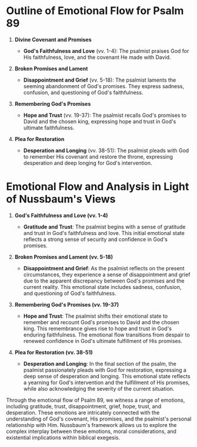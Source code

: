 # Outline of Emotional Flow for Psalm 89

1. **Divine Covenant and Promises**
    - **God's Faithfulness and Love** (vv. 1-4): The psalmist praises God for His faithfulness, love, and the covenant He made with David.

2. **Broken Promises and Lament**
    - **Disappointment and Grief** (vv. 5-18): The psalmist laments the seeming abandonment of God's promises. They express sadness, confusion, and questioning of God's faithfulness.

3. **Remembering God's Promises**
    - **Hope and Trust** (vv. 19-37): The psalmist recalls God's promises to David and the chosen king, expressing hope and trust in God's ultimate faithfulness.

4. **Plea for Restoration**
    - **Desperation and Longing** (vv. 38-51): The psalmist pleads with God to remember His covenant and restore the throne, expressing desperation and deep longing for God's intervention.

# Emotional Flow and Analysis in Light of Nussbaum's Views

1. **God's Faithfulness and Love (vv. 1-4)**
    - **Gratitude and Trust**: The psalmist begins with a sense of gratitude and trust in God's faithfulness and love. This initial emotional state reflects a strong sense of security and confidence in God's promises.

2. **Broken Promises and Lament (vv. 5-18)**
    - **Disappointment and Grief**: As the psalmist reflects on the present circumstances, they experience a sense of disappointment and grief due to the apparent discrepancy between God's promises and the current reality. This emotional state includes sadness, confusion, and questioning of God's faithfulness.

3. **Remembering God's Promises (vv. 19-37)**
    - **Hope and Trust**: The psalmist shifts their emotional state to remember and recount God's promises to David and the chosen king. This remembrance gives rise to hope and trust in God's enduring faithfulness. The emotional flow transitions from despair to renewed confidence in God's ultimate fulfillment of His promises.

4. **Plea for Restoration (vv. 38-51)**
    - **Desperation and Longing**: In the final section of the psalm, the psalmist passionately pleads with God for restoration, expressing a deep sense of desperation and longing. This emotional state reflects a yearning for God's intervention and the fulfillment of His promises, while also acknowledging the severity of the current situation.

Through the emotional flow of Psalm 89, we witness a range of emotions, including gratitude, trust, disappointment, grief, hope, trust, and desperation. These emotions are intricately connected with the understanding of God's covenant, His promises, and the psalmist's personal relationship with Him. Nussbaum's framework allows us to explore the complex interplay between these emotions, moral considerations, and existential implications within biblical exegesis.